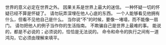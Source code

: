 世界的意义必定在世界之外。
因果关系是世界上最大的迷信。
一种怀疑一切的怀疑已经不算是怀疑了。
请勿玩弄深埋在他人心底的东西。
一个人能够看见他拥有什么，但看不见他自己是什么。
当你说“不”的时候，要像一堵墙，而不能像一扇门。
请勿把他人的例子当作你的生活指南。
不欺骗自己是世界上最难的事。
能说的，都是不必说的；必须说的，恰恰是无法说的。
命令和命令的执行之间有一道鸿沟，它必须由理解来填平。